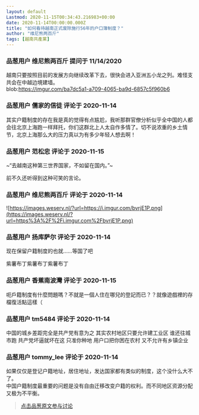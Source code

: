 ```yaml
---
layout: default
Lastmod: 2020-11-15T00:34:43.216983+00:00
date: 2020-11-14T00:00:00.000Z
title: "如何看待越南正式废除施行56年的户口簿制度？"
author: "维尼熊两百斤"
tags: [越南共產黨]
---
```



### 品葱用户 **维尼熊两百斤** 提问于 11/14/2020
    
越南只要按照目前的发展方向继续改革下去，很快会进入亚洲五小龙之列。难怪支共会在中越边境建墙。  
blob:https://imgur.com/ba7dc5a1-a709-4065-ba9d-6857c5f960b6
    
                

### 品葱用户 **儒家的信徒** 评论于 2020-11-14
        
其实户籍制度的存在我是真的觉得有点尴尬，我听那群官僚分析似乎全中国的人都会往北京上海跑一样拜托，你们这群北上人太自作多情了。切不说浓重的乡土情节，北京上海那么大的压力真以为有多少年轻人想去啊！
        
                

### 品葱用户 **范松忠** 评论于 2020-11-15
        
~“去越南这种第三世界国家，不如留在国内。”~  
  
前不久还听得到这种可笑的言论。
        
                

### 品葱用户 **维尼熊两百斤** 评论于 2020-11-14
        
![https://images.weserv.nl/?url=https://i.imgur.com/bvrjE1P.png](https://images.weserv.nl/?url=https%3A%2F%2Fi.imgur.com%2FbvrjE1P.png)
        
                

### 品葱用户 **扬库萨尔** 评论于 2020-11-14
        
现在保留户籍制度的也就……等国了吧  
  
紫薯布丁紫薯布丁紫薯布丁
        
                

### 品葱用户 **香蕉南波灣** 评论于 2020-11-15
        
呃戶籍制度有什麼問題嗎？不就是一個人住在哪兒的登記而已？？就像遊戲裡的存檔復活點這樣（
        
                

### 品葱用户 **tm5484** 评论于 2020-11-14
        
中国的城乡差距完全是共产党有意为之 其实农村地区只要允许建工业区 谁还往城市跑 共产党坏逼就坏在这 只准你种地 用户口把你困在农村 又不允许有乡镇企业
        
                

### 品葱用户 **tommy_lee** 评论于 2020-11-14
        
如果仅仅是登记户籍地址，居住地址，发达国家都有类似的制度，这个没什么大不了。  
中国户籍制度最重要的问题是没有自由迁移改变户籍的权利。而不同地区资源分配又极为不平衡。
        
                





> [点击品葱原文参与讨论](https://pincong.rocks/question/33521)

